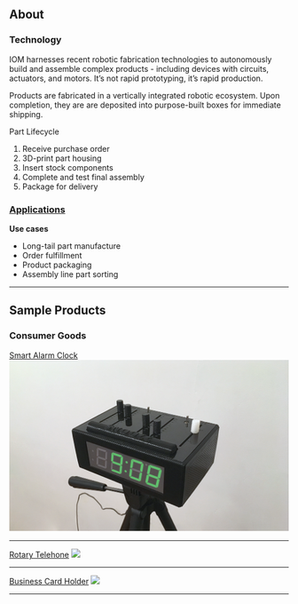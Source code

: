 ## About


### Technology
IOM harnesses recent robotic fabrication technologies to autonomously build and assemble complex products - including devices with circuits, actuators, and motors. It’s not rapid prototyping, it’s rapid production. 

Products are fabricated in a vertically integrated robotic ecosystem. Upon completion, they are are deposited into purpose-built boxes for immediate shipping. 

Part Lifecycle
1. Receive purchase order 
2. 3D-print part housing
3. Insert stock components 
4. Complete and test final assembly
5. Package for delivery

### [Applications](https://www.google.com)
**Use cases**
- Long-tail part manufacture
- Order fulfillment
- Product packaging
- Assembly line part sorting

---

## Sample Products


### Consumer Goods

[Smart Alarm Clock](https://www.reggieraye.com/smart-alarm-clock)
<img src="images/product+photo+small.png"/>

---
[Rotary Telehone](https://www.reggieraye.com/resistance-phone)
<img src="images/dummy_thumbnail.jpg?raw=true"/>

---
[Business Card Holder](https://www.reggieraye.com/card-holder)
<img src="images/dummy_thumbnail.jpg?raw=true"/>

---





<!-- <p style="font-size:11px">Page template forked from <a href="https://github.com/evanca/quick-portfolio">evanca</a></p> -->
<!-- Remove above link if you don't want to attibute -->

